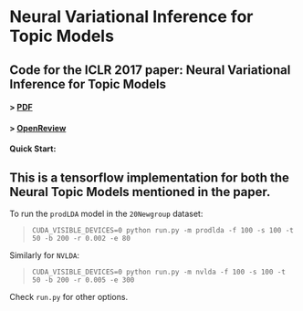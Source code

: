 # Neural Variational Inference for Topic Models

## Code for the ICLR 2017 paper: Neural Variational Inference for Topic Models

#### > [PDF](http://openreview.net/pdf?id=BybtVK9lg)

#### > [OpenReview](http://openreview.net/forum?id=BybtVK9lg)

#### Quick Start:

This is a tensorflow implementation for both the Neural Topic Models mentioned in the paper. 
---
To run the `prodLDA` model in the `20Newgroup` dataset:

> `CUDA_VISIBLE_DEVICES=0 python run.py -m prodlda -f 100 -s 100 -t 50 -b 200 -r 0.002 -e 80`

Similarly for `NVLDA`:

> `CUDA_VISIBLE_DEVICES=0 python run.py -m nvlda -f 100 -s 100 -t 50 -b 200 -r 0.005 -e 300`

Check `run.py` for other options.

